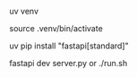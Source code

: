 uv venv

source .venv/bin/activate

uv pip install "fastapi[standard]"

fastapi dev server.py or ./run.sh